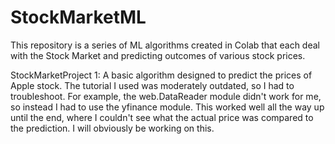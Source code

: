 # StockMarketML
This repository is a series of ML algorithms created in Colab that each deal with the Stock Market and predicting outcomes of various stock prices. 

StockMarketProject 1: A basic algorithm designed to predict the prices of Apple stock. The tutorial I used was moderately outdated, so I had to troubleshoot. For example, the web.DataReader module didn't work for me, so instead I had to use the yfinance module. This worked well all the way up until the end, where I couldn't see what the actual price was compared to the prediction. I will obviously be working on this. 
